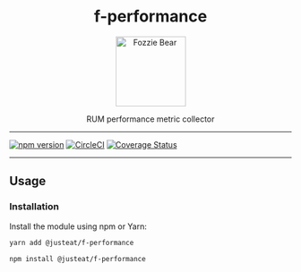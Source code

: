 <div align="center">

# f-performance

<img width="125" alt="Fozzie Bear" src="../../../../bear.png" />

RUM performance metric collector

</div>

---

[![npm version](https://badge.fury.io/js/%40justeat%2Ff-performance.svg)](https://badge.fury.io/js/%40justeat%2Ff-performance)
[![CircleCI](https://circleci.com/gh/justeat/fozzie-components.svg?style=svg)](https://circleci.com/gh/justeat/workflows/fozzie-components)
[![Coverage Status](https://coveralls.io/repos/github/justeat/f-performance/badge.svg)](https://coveralls.io/github/justeat/f-performance)

---

## Usage

### Installation

Install the module using npm or Yarn:

```sh
yarn add @justeat/f-performance
```

```sh
npm install @justeat/f-performance
```


